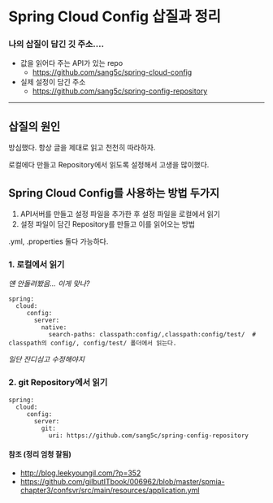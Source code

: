 # Spring Cloud Config 삽질과 정리

### 나의 삽질이 담긴 깃 주소....
- 값을 읽어다 주는 API가 있는 repo
    - https://github.com/sang5c/spring-cloud-config
- 실제 설정이 담긴 주소
    - https://github.com/sang5c/spring-config-repository

---

## 삽질의 원인
방심했다. 항상 글을 제대로 읽고 천천히 따라하자.

로컬에다 만들고 Repository에서 읽도록 설정해서 고생을 많이했다.


## Spring Cloud Config를 사용하는 방법 두가지
1. API서버를 만들고 설정 파일을 추가한 후 설정 파일을 로컬에서 읽기
2. 설정 파일이 담긴 Repository를 만들고 이를 읽어오는 방법

.yml, .properties 둘다 가능하다.


### 1. 로컬에서 읽기 
*얜 안돌려봤음... 이게 맞나?*
~~~
spring:
  cloud:
     config:
       server:
         native:
           search-paths: classpath:config/,classpath:config/test/  # classpath의 config/, config/test/ 폴더에서 읽는다. 
~~~ 
*일단 잔디심고 수정해야지*

### 2. git Repository에서 읽기
~~~
spring:
  cloud:
     config:
       server:
         git:
           uri: https://github.com/sang5c/spring-config-repository
~~~


#### 참조 (정리 엄청 잘됨)
- http://blog.leekyoungil.com/?p=352
- https://github.com/gilbutITbook/006962/blob/master/spmia-chapter3/confsvr/src/main/resources/application.yml
